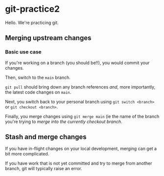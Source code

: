 # git-practice2

Hello. We're practicing git.

## Merging upstream changes

### Basic use case

If you're working on a branch (you should be!!),
you would commit your changes. 

Then, switch to the `main` branch.

`git pull` should bring down any branch references *and*, more importantly, the latest code changes on `main`.

Next, you switch back to your personal branch using
`git switch <branch>` or `git checkout <branch>`.

Finally, you merge changes using `git merge main` (ie the name of the branch you're trying to *merge into the currently checkout branch*.


## Stash and merge changes

If you have in-flight changes on your local development,
merging can get a bit more complicated.

If you have work that is not yet committed and try to merge from another branch, git will typically raise an error.

